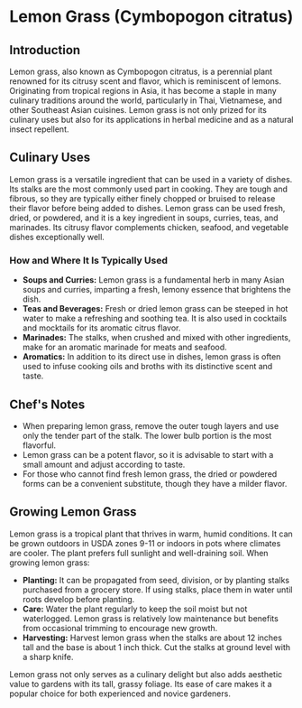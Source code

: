 # Lemon Grass (Cymbopogon citratus)

## Introduction

Lemon grass, also known as Cymbopogon citratus, is a perennial plant renowned for its citrusy scent and flavor, which is reminiscent of lemons. Originating from tropical regions in Asia, it has become a staple in many culinary traditions around the world, particularly in Thai, Vietnamese, and other Southeast Asian cuisines. Lemon grass is not only prized for its culinary uses but also for its applications in herbal medicine and as a natural insect repellent.

## Culinary Uses

Lemon grass is a versatile ingredient that can be used in a variety of dishes. Its stalks are the most commonly used part in cooking. They are tough and fibrous, so they are typically either finely chopped or bruised to release their flavor before being added to dishes. Lemon grass can be used fresh, dried, or powdered, and it is a key ingredient in soups, curries, teas, and marinades. Its citrusy flavor complements chicken, seafood, and vegetable dishes exceptionally well.

### How and Where It Is Typically Used

- **Soups and Curries:** Lemon grass is a fundamental herb in many Asian soups and curries, imparting a fresh, lemony essence that brightens the dish.
- **Teas and Beverages:** Fresh or dried lemon grass can be steeped in hot water to make a refreshing and soothing tea. It is also used in cocktails and mocktails for its aromatic citrus flavor.
- **Marinades:** The stalks, when crushed and mixed with other ingredients, make for an aromatic marinade for meats and seafood.
- **Aromatics:** In addition to its direct use in dishes, lemon grass is often used to infuse cooking oils and broths with its distinctive scent and taste.

## Chef's Notes

- When preparing lemon grass, remove the outer tough layers and use only the tender part of the stalk. The lower bulb portion is the most flavorful.
- Lemon grass can be a potent flavor, so it is advisable to start with a small amount and adjust according to taste.
- For those who cannot find fresh lemon grass, the dried or powdered forms can be a convenient substitute, though they have a milder flavor.

## Growing Lemon Grass

Lemon grass is a tropical plant that thrives in warm, humid conditions. It can be grown outdoors in USDA zones 9-11 or indoors in pots where climates are cooler. The plant prefers full sunlight and well-draining soil. When growing lemon grass:

- **Planting:** It can be propagated from seed, division, or by planting stalks purchased from a grocery store. If using stalks, place them in water until roots develop before planting.
- **Care:** Water the plant regularly to keep the soil moist but not waterlogged. Lemon grass is relatively low maintenance but benefits from occasional trimming to encourage new growth.
- **Harvesting:** Harvest lemon grass when the stalks are about 12 inches tall and the base is about 1 inch thick. Cut the stalks at ground level with a sharp knife.

Lemon grass not only serves as a culinary delight but also adds aesthetic value to gardens with its tall, grassy foliage. Its ease of care makes it a popular choice for both experienced and novice gardeners.